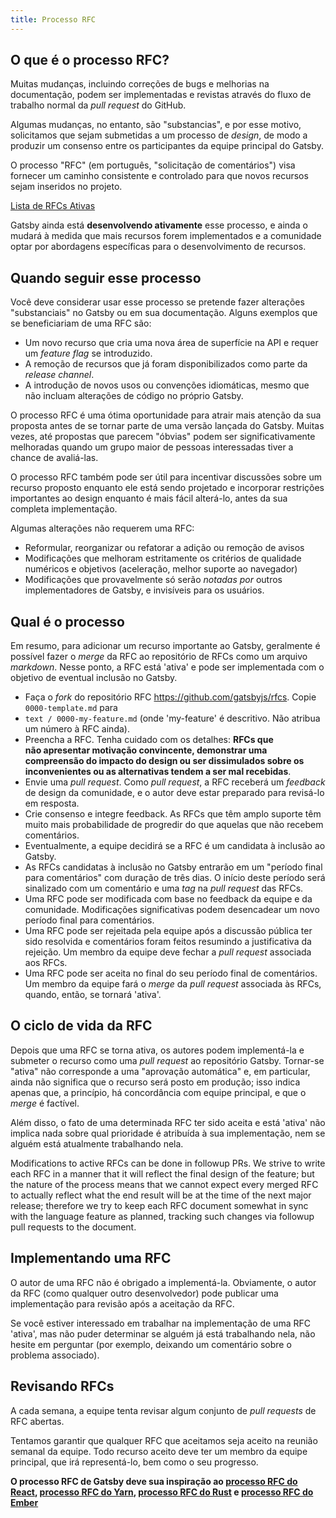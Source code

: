 ```yaml
---
title: Processo RFC
---
```


## O que é o processo RFC?

Muitas mudanças, incluindo correções de bugs e melhorias na documentação, podem ser implementadas e revistas através do fluxo de trabalho normal da _pull request_ do GitHub.

Algumas mudanças, no entanto, são "substancias", e por esse motivo, solicitamos que sejam submetidas a um processo de _design_, de modo a produzir um consenso entre os participantes da equipe principal do Gatsby.

O processo "RFC" (em português, "solicitação de comentários") visa fornecer um caminho consistente e controlado para que novos recursos sejam inseridos no projeto.

[Lista de RFCs Ativas](https://github.com/gatsbyjs/rfcs/pulls)

Gatsby ainda está **desenvolvendo ativamente** esse processo, e ainda o mudará à medida que mais recursos forem implementados e a comunidade optar por abordagens específicas para o desenvolvimento de recursos.

## Quando seguir esse processo

Você deve considerar usar esse processo se pretende fazer alterações "substanciais" no Gatsby ou em sua documentação. Alguns exemplos que se beneficiariam de uma RFC são:

- Um novo recurso que cria uma nova área de superfície na API e requer um _feature flag_ se introduzido.
- A remoção de recursos que já foram disponibilizados como parte da _release channel_.
- A introdução de novos usos ou convenções idiomáticas, mesmo que não incluam alterações de código no próprio Gatsby.

O processo RFC é uma ótima oportunidade para atrair mais atenção da sua proposta antes de se tornar parte de uma versão lançada do Gatsby. Muitas vezes, até propostas que parecem "óbvias" podem ser significativamente melhoradas quando um grupo maior de pessoas interessadas tiver a chance de avaliá-las.

O processo RFC também pode ser útil para incentivar discussões sobre um recurso proposto enquanto ele está sendo projetado e incorporar restrições importantes ao design enquanto é mais fácil alterá-lo, antes da sua completa implementação.

Algumas alterações não requerem uma RFC:

- Reformular, reorganizar ou refatorar a adição ou remoção de avisos
- Modificações que melhoram estritamente os critérios de qualidade numéricos e objetivos (aceleração, melhor suporte ao navegador)
- Modificações que provavelmente só serão _notadas por_ outros implementadores de Gatsby, e invisíveis para os usuários.

## Qual é o processo

Em resumo, para adicionar um recurso importante ao Gatsby, geralmente é possível fazer o _merge_ da RFC ao repositório de RFCs como um arquivo _markdown_. Nesse ponto, a RFC está 'ativa' e pode ser implementada com o objetivo de eventual inclusão no Gatsby.

- Faça o _fork_ do repositório RFC https://github.com/gatsbyjs/rfcs. Copie `0000-template.md` para
- `text / 0000-my-feature.md` (onde 'my-feature' é descritivo. Não atribua um número à RFC ainda).
- Preencha a RFC. Tenha cuidado com os detalhes: **RFCs que não apresentar motivação convincente, demonstrar uma compreensão do impacto do design ou ser dissimulados sobre os inconvenientes ou as alternativas tendem a ser mal recebidas**.
- Envie uma _pull request_. Como _pull request_, a RFC receberá um _feedback_ de design da comunidade, e o autor deve estar preparado para revisá-lo em resposta.
- Crie consenso e integre feedback. As RFCs que têm amplo suporte têm muito mais probabilidade de progredir do que aquelas que não recebem comentários.
- Eventualmente, a equipe decidirá se a RFC é um candidata à inclusão ao Gatsby.
- As RFCs candidatas à inclusão no Gatsby entrarão em um "período final para comentários" com duração de três dias. O início deste período será sinalizado com um comentário e uma _tag_ na _pull request_ das RFCs.
- Uma RFC pode ser modificada com base no feedback da equipe e da comunidade. Modificações significativas podem desencadear um novo período final para comentários.
- Uma RFC pode ser rejeitada pela equipe após a discussão pública ter sido resolvida e comentários foram feitos resumindo a justificativa da rejeição. Um membro da equipe deve fechar a _pull request_ associada aos RFCs.
- Uma RFC pode ser aceita no final do seu período final de comentários. Um membro da equipe fará o _merge_ da _pull request_ associada às RFCs, quando, então, se tornará 'ativa'.

## O ciclo de vida da RFC

Depois que uma RFC se torna ativa, os autores podem implementá-la e submeter o recurso como uma _pull request_ ao repositório Gatsby. Tornar-se "ativa" não corresponde a uma "aprovação automática" e, em particular, ainda não significa que o recurso será posto em produção; isso indica apenas que, a princípio, há concordância com equipe principal, e que o _merge_ é factível.

Além disso, o fato de uma determinada RFC ter sido aceita e está 'ativa' não implica nada sobre qual prioridade é atribuída à sua implementação, nem se alguém está atualmente trabalhando nela.

Modifications to active RFCs can be done in followup PRs. We strive to write each RFC in a manner that it will reflect the final design of the feature; but the nature of the process means that we cannot expect every merged RFC to actually reflect what the end result will be at the time of the next major release; therefore we try to keep each RFC document somewhat in sync with the language feature as planned, tracking such changes via followup pull requests to the document.

## Implementando uma RFC

O autor de uma RFC não é obrigado a implementá-la. Obviamente, o autor da RFC (como qualquer outro desenvolvedor) pode publicar uma implementação para revisão após a aceitação da RFC.

Se você estiver interessado em trabalhar na implementação de uma RFC 'ativa', mas não puder determinar se alguém já está trabalhando nela, não hesite em perguntar (por exemplo, deixando um comentário sobre o problema associado).

## Revisando RFCs

A cada semana, a equipe tenta revisar algum conjunto de _pull requests_ de RFC abertas.

Tentamos garantir que qualquer RFC que aceitamos seja aceito na reunião semanal da equipe. Todo recurso aceito deve ter um membro da equipe principal, que irá representá-lo, bem como o seu progresso.

**O processo RFC de Gatsby deve sua inspiração ao [processo RFC do React], [processo RFC do Yarn], [processo RFC do Rust] e [processo RFC do Ember]**

[processo rfc do react]: https://github.com/reactjs/rfcs
[processo rfc do yarn]: https://github.com/yarnpkg/rfcs
[processo rfc do rust]: https://github.com/rust-lang/rfcs
[processo rfc do ember]: https://github.com/emberjs/rfcs
